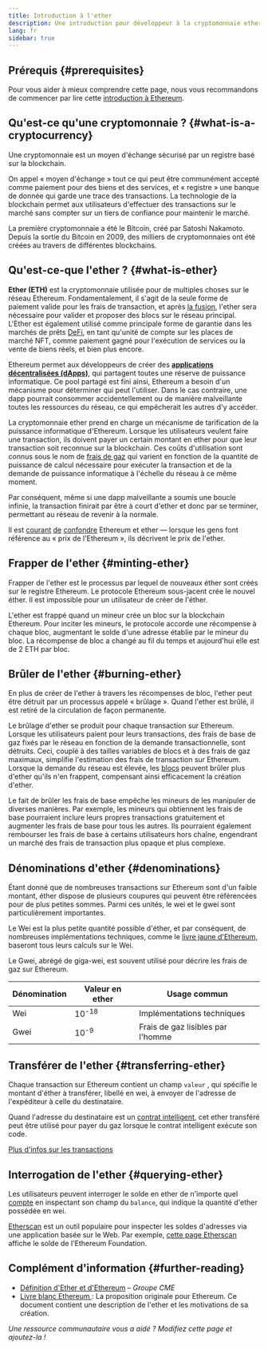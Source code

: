 ```yaml
---
title: Introduction à l'ether
description: Une introduction pour développeur à la cryptomonnaie ether.
lang: fr
sidebar: true
---
```


## Prérequis {#prerequisites}

Pour vous aider à mieux comprendre cette page, nous vous recommandons de commencer par lire cette [introduction à Ethereum](/developers/docs/intro-to-ethereum/).

## Qu'est-ce qu'une cryptomonnaie ? {#what-is-a-cryptocurrency}

Une cryptomonnaie est un moyen d'échange sécurisé par un registre basé sur la blockchain.

On appel « moyen d'échange » tout ce qui peut être communément accepté comme paiement pour des biens et des services, et « registre » une banque de donnée qui garde une trace des transactions. La technologie de la blockchain permet aux utilisateurs d'effectuer des transactions sur le marché sans compter sur un tiers de confiance pour maintenir le marché.

La première cryptomonnaie a été le Bitcoin, créé par Satoshi Nakamoto. Depuis la sortie du Bitcoin en 2009, des milliers de cryptomonnaies ont été créées au travers de différentes blockchains.

## Qu'est-ce-que l'ether ? {#what-is-ether}

**Ether (ETH)** est la cryptomonnaie utilisée pour de multiples choses sur le réseau Ethereum. Fondamentalement, il s'agit de la seule forme de paiement valide pour les frais de transaction, et après [la fusion](/upgrades/merge), l'ether sera nécessaire pour valider et proposer des blocs sur le réseau principal. L'Ether est également utilisé comme principale forme de garantie dans les marchés de prêts [DeFi](/defi), en tant qu'unité de compte sur les places de marché NFT, comme paiement gagné pour l'exécution de services ou la vente de biens réels, et bien plus encore.

Ethereum permet aux développeurs de créer des [**applications décentralisées (dApps)**](/developers/docs/dapps), qui partagent toutes une réserve de puissance informatique. Ce pool partagé est fini ainsi, Ethereum a besoin d'un mécanisme pour déterminer qui peut l'utiliser. Dans le cas contraire, une dapp pourrait consommer accidentellement ou de manière malveillante toutes les ressources du réseau, ce qui empêcherait les autres d'y accéder.

La cryptomonnaie ether prend en charge un mécanisme de tarification de la puissance informatique d'Ethereum. Lorsque les utilisateurs veulent faire une transaction, ils doivent payer un certain montant en ether pour que leur transaction soit reconnue sur la blockchain. Ces coûts d'utilisation sont connus sous le nom de [frais de gaz](/developers/docs/gas/) qui varient en fonction de la quantité de puissance de calcul nécessaire pour exécuter la transaction et de la demande de puissance informatique à l'échelle du réseau à ce même moment.

Par conséquent, même si une dapp malveillante a soumis une boucle infinie, la transaction finirait par être à court d'ether et donc par se terminer, permettant au réseau de revenir à la normale.

Il est [courant](https://www.reuters.com/article/us-crypto-currencies-lending-insight-idUSKBN25M0GP#:~:text=price%20of%20ethereum) [de](https://abcnews.go.com/Business/bitcoin-slumps-week-low-amid-renewed-worries-chinese/story?id=78399845#:~:text=cryptocurrencies%20including%20ethereum) [confondre](https://www.cnn.com/2021/03/14/tech/nft-art-buying/index.html#:~:text=price%20of%20ethereum) Ethereum et ether — lorsque les gens font référence au « prix de l'Ethereum », ils décrivent le prix de l'ether.

## Frapper de l'ether {#minting-ether}

Frapper de l'ether est le processus par lequel de nouveaux éther sont créés sur le registre Ethereum. Le protocole Ethereum sous-jacent crée le nouvel éther. Il est impossible pour un utilisateur de créer de l'éther.

L'ether est frappé quand un mineur crée un bloc sur la blockchain Ethereum. Pour inciter les mineurs, le protocole accorde une récompense à chaque bloc, augmentant le solde d'une adresse établie par le mineur du bloc. La récompense de bloc a changé au fil du temps et aujourd'hui elle est de 2 ETH par bloc.

## Brûler de l'ether {#burning-ether}

En plus de créer de l'ether à travers les récompenses de bloc, l'ether peut être détruit par un processus appelé « brûlage ». Quand l'ether est brûlé, il est retiré de la circulation de façon permanente.

Le brûlage d'ether se produit pour chaque transaction sur Ethereum. Lorsque les utilisateurs paient pour leurs transactions, des frais de base de gaz fixés par le réseau en fonction de la demande transactionnelle, sont détruits. Ceci, couplé à des tailles variables de blocs et à des frais de gaz maximaux, simplifie l'estimation des frais de transaction sur Ethereum. Lorsque la demande du réseau est élevée, les [blocs](https://etherscan.io/block/12965263) peuvent brûler plus d'ether qu'ils n'en frappent, compensant ainsi efficacement la création d'ether.

Le fait de brûler les frais de base empêche les mineurs de les manipuler de diverses manières. Par exemple, les mineurs qui obtiennent les frais de base pourraient inclure leurs propres transactions gratuitement et augmenter les frais de base pour tous les autres. Ils pourraient également rembourser les frais de base à certains utilisateurs hors chaîne, engendrant un marché des frais de transaction plus opaque et plus complexe.

## Dénominations d'ether {#denominations}

Étant donné que de nombreuses transactions sur Ethereum sont d'un faible montant, éther dispose de plusieurs coupures qui peuvent être référencées pour de plus petites sommes. Parmi ces unités, le wei et le gwei sont particulièrement importantes.

Le Wei est la plus petite quantité possible d'éther, et par conséquent, de nombreuses implémentations techniques, comme le [livre jaune d'Ethereum](https://ethereum.github.io/yellowpaper/paper.pdf), baseront tous leurs calculs sur le Wei.

Le Gwei, abrégé de giga-wei, est souvent utilisé pour décrire les frais de gaz sur Ethereum.

| Dénomination | Valeur en ether  | Usage commun                      |
| ------------ | ---------------- | --------------------------------- |
| Wei          | 10<sup>-18</sup> | Implémentations techniques        |
| Gwei         | 10<sup>-9</sup>  | Frais de gaz lisibles par l'homme |

## Transférer de l'ether {#transferring-ether}

Chaque transaction sur Ethereum contient un champ `valeur` , qui spécifie le montant d'éther à transférer, libellé en wei, à envoyer de l'adresse de l'expéditeur à celle du destinataire.

Quand l'adresse du destinataire est un [contrat intelligent](/developers/docs/smart-contracts/), cet ether transféré peut être utilisé pour payer du gaz lorsque le contrat intelligent exécute son code.

[Plus d'infos sur les transactions](/developers/docs/transactions/)

## Interrogation de l'ether {#querying-ether}

Les utilisateurs peuvent interroger le solde en ether de n'importe quel [compte](/developers/docs/accounts/) en inspectant son champ du `balance`, qui indique la quantité d'ether possédée en wei.

[Etherscan](https://etherscan.io) est un outil populaire pour inspecter les soldes d'adresses via une application basée sur le Web. Par exemple, [cette page Etherscan](https://etherscan.io/address/0xde0b295669a9fd93d5f28d9ec85e40f4cb697bae) affiche le solde de l'Ethereum Foundation.

## Complément d'information {#further-reading}

- [Définition d'Ether et d'Ethereum](https://www.cmegroup.com/education/courses/introduction-to-ether/defining-ether-and-ethereum.html) – _Groupe CME_
- [Livre blanc Ethereum ](/whitepaper/): La proposition originale pour Ethereum. Ce document contient une description de l'ether et les motivations de sa création.

_Une ressource communautaire vous a aidé ? Modifiez cette page et ajoutez-la !_
